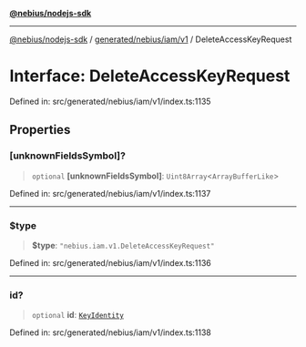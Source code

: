 [**@nebius/nodejs-sdk**](../../../../../README.md)

---

[@nebius/nodejs-sdk](../../../../../README.md) / [generated/nebius/iam/v1](../README.md) / DeleteAccessKeyRequest

# Interface: DeleteAccessKeyRequest

Defined in: src/generated/nebius/iam/v1/index.ts:1135

## Properties

### \[unknownFieldsSymbol\]?

> `optional` **\[unknownFieldsSymbol\]**: `Uint8Array`\<`ArrayBufferLike`\>

Defined in: src/generated/nebius/iam/v1/index.ts:1137

---

### $type

> **$type**: `"nebius.iam.v1.DeleteAccessKeyRequest"`

Defined in: src/generated/nebius/iam/v1/index.ts:1136

---

### id?

> `optional` **id**: [`KeyIdentity`](KeyIdentity.md)

Defined in: src/generated/nebius/iam/v1/index.ts:1138
